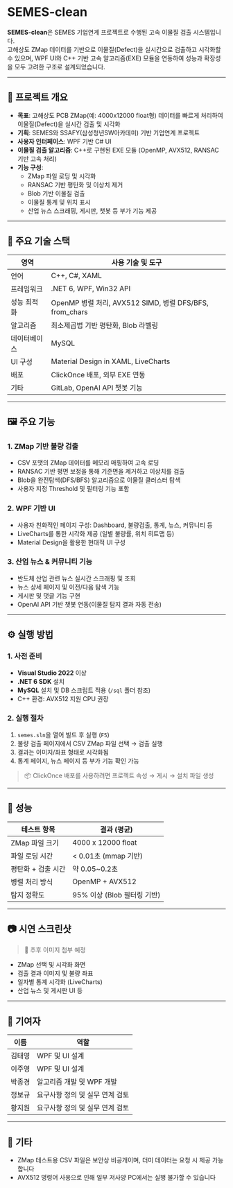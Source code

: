 
# SEMES-clean

**SEMES-clean**은 SEMES 기업연계 프로젝트로 수행된 고속 이물질 검출 시스템입니다.  
고해상도 ZMap 데이터를 기반으로 이물질(Defect)을 실시간으로 검출하고 시각화할 수 있으며, WPF UI와 C++ 기반 고속 알고리즘(EXE) 모듈을 연동하여 성능과 확장성을 모두 고려한 구조로 설계되었습니다.

---

## 📌 프로젝트 개요

- **목표**: 고해상도 PCB ZMap(예: 4000x12000 float형) 데이터를 빠르게 처리하여 이물질(Defect)을 실시간 검출 및 시각화
- **기획**: SEMES와 SSAFY(삼성청년SW아카데미) 기반 기업연계 프로젝트
- **사용자 인터페이스**: WPF 기반 C# UI
- **이물질 검출 알고리즘**: C++로 구현된 EXE 모듈 (OpenMP, AVX512, RANSAC 기반 고속 처리)
- **기능 구성**:
  - ZMap 파일 로딩 및 시각화
  - RANSAC 기반 평탄화 및 이상치 제거
  - Blob 기반 이물질 검출
  - 이물질 통계 및 위치 표시
  - 산업 뉴스 스크래핑, 게시판, 챗봇 등 부가 기능 제공

---

## 🧩 주요 기술 스택

| 영역        | 사용 기술 및 도구                                          |
|-------------|-------------------------------------------------------------|
| 언어        | C++, C#, XAML                                              |
| 프레임워크  | .NET 6, WPF, Win32 API                                     |
| 성능 최적화 | OpenMP 병렬 처리, AVX512 SIMD, 병렬 DFS/BFS, from_chars |
| 알고리즘    | 최소제곱법 기반 평탄화, Blob 라벨링                 |
| 데이터베이스| MySQL                                     |
| UI 구성     | Material Design in XAML, LiveCharts                        |
| 배포        | ClickOnce 배포, 외부 EXE 연동                             |
| 기타        | GitLab, OpenAI API 챗봇 기능              |

---

## 🖼️ 주요 기능

### 1. ZMap 기반 불량 검출
- CSV 포맷의 ZMap 데이터를 메모리 매핑하여 고속 로딩
- RANSAC 기반 평면 보정을 통해 기준면을 제거하고 이상치를 검출
- Blob을 완전탐색(DFS/BFS) 알고리즘으로 이물질 클러스터 탐색
- 사용자 지정 Threshold 및 필터링 기능 포함

### 2. WPF 기반 UI
- 사용자 친화적인 페이지 구성: Dashboard, 불량검출, 통계, 뉴스, 커뮤니티 등
- LiveCharts를 통한 시각화 제공 (일별 불량률, 위치 히트맵 등)
- Material Design을 활용한 현대적 UI 구성

### 3. 산업 뉴스 & 커뮤니티 기능
- 반도체 산업 관련 뉴스 실시간 스크래핑 및 조회
- 뉴스 상세 페이지 및 이전/다음 탐색 기능
- 게시판 및 댓글 기능 구현
- OpenAI API 기반 챗봇 연동(이물질 탐지 결과 자동 전송)

---

## ⚙️ 실행 방법

### 1. 사전 준비
- **Visual Studio 2022** 이상
- **.NET 6 SDK** 설치
- **MySQL** 설치 및 DB 스크립트 적용 (`/sql` 폴더 참조)
- C++ 환경: AVX512 지원 CPU 권장

### 2. 실행 절차

1. `semes.sln`을 열어 빌드 후 실행 (`F5`)
2. 불량 검출 페이지에서 CSV ZMap 파일 선택 → 검출 실행
3. 결과는 이미지/좌표 형태로 시각화됨
4. 통계 페이지, 뉴스 페이지 등 부가 기능 확인 가능

> 📦 ClickOnce 배포를 사용하려면 프로젝트 속성 → 게시 → 설치 파일 생성

---

## 🧪 성능

| 테스트 항목        | 결과 (평균)       |
|--------------------|------------------|
| ZMap 파일 크기     | 4000 x 12000 float |
| 파일 로딩 시간     | < 0.01초 (mmap 기반) |
| 평탄화 + 검출 시간 | 약 0.05~0.2초 |
| 병렬 처리 방식     | OpenMP + AVX512 |
| 탐지 정확도        | 95% 이상 (Blob 필터링 기반) |

---

## 📷 시연 스크린샷

> 📌 추후 이미지 첨부 예정

- ZMap 선택 및 시각화 화면  
- 검출 결과 이미지 및 불량 좌표  
- 일자별 통계 시각화 (LiveCharts)  
- 산업 뉴스 및 게시판 UI 등  

---

## 👥 기여자

| 이름   | 역할                                        |
|--------|---------------------------------------------|
| 김태영 | WPF 및 UI 설계                               |
| 이주영  | WPF 및 UI 설계                              |
| 박종경  | 알고리즘 개발 및 WPF 개발                    | 
| 정보규  | 요구사항 정의 및 실무 연계 검토               |
| 황지원  | 요구사항 정의 및 실무 연계 검토               |


---

## 📌 기타

- ZMap 테스트용 CSV 파일은 보안상 비공개이며, 더미 데이터는 요청 시 제공 가능합니다
- AVX512 명령어 사용으로 인해 일부 저사양 PC에서는 실행 불가할 수 있습니다
